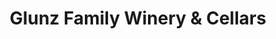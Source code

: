 ---
title: "Glunz Family Winery & Cellars"
url: /paso-robles/glunz-family-winery-and-cellars/
shop: wine
---
